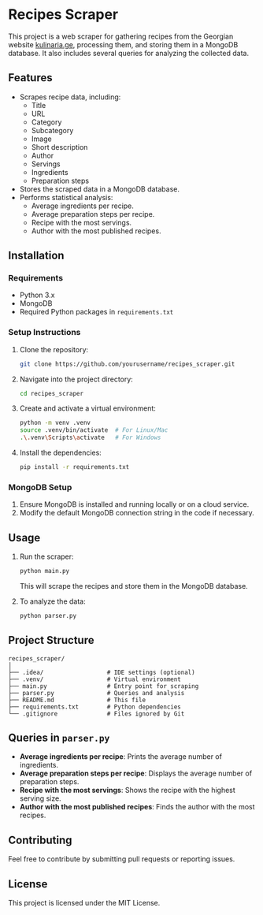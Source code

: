 # Recipes Scraper

This project is a web scraper for gathering recipes from the Georgian website [kulinaria.ge](https://kulinaria.ge), processing them, and storing them in a MongoDB database. It also includes several queries for analyzing the collected data.

## Features
- Scrapes recipe data, including:
  - Title
  - URL
  - Category
  - Subcategory
  - Image
  - Short description
  - Author
  - Servings
  - Ingredients
  - Preparation steps
- Stores the scraped data in a MongoDB database.
- Performs statistical analysis:
  - Average ingredients per recipe.
  - Average preparation steps per recipe.
  - Recipe with the most servings.
  - Author with the most published recipes.

## Installation

### Requirements
- Python 3.x
- MongoDB
- Required Python packages in `requirements.txt`

### Setup Instructions
1. Clone the repository:
    ```bash
    git clone https://github.com/yourusername/recipes_scraper.git
    ```
2. Navigate into the project directory:
    ```bash
    cd recipes_scraper
    ```
3. Create and activate a virtual environment:
    ```bash
    python -m venv .venv
    source .venv/bin/activate  # For Linux/Mac
    .\.venv\Scripts\activate   # For Windows
    ```
4. Install the dependencies:
    ```bash
    pip install -r requirements.txt
    ```

### MongoDB Setup
1. Ensure MongoDB is installed and running locally or on a cloud service.
2. Modify the default MongoDB connection string in the code if necessary.

## Usage

1. Run the scraper:
    ```bash
    python main.py
    ```
   This will scrape the recipes and store them in the MongoDB database.

2. To analyze the data:
    ```bash
    python parser.py
    ```

## Project Structure

```
recipes_scraper/
│
├── .idea/                  # IDE settings (optional)
├── .venv/                  # Virtual environment
├── main.py                 # Entry point for scraping
├── parser.py               # Queries and analysis
├── README.md               # This file
├── requirements.txt        # Python dependencies
└── .gitignore              # Files ignored by Git
```

## Queries in `parser.py`

- **Average ingredients per recipe**: Prints the average number of ingredients.
- **Average preparation steps per recipe**: Displays the average number of preparation steps.
- **Recipe with the most servings**: Shows the recipe with the highest serving size.
- **Author with the most published recipes**: Finds the author with the most recipes.

## Contributing
Feel free to contribute by submitting pull requests or reporting issues.

## License
This project is licensed under the MIT License.
